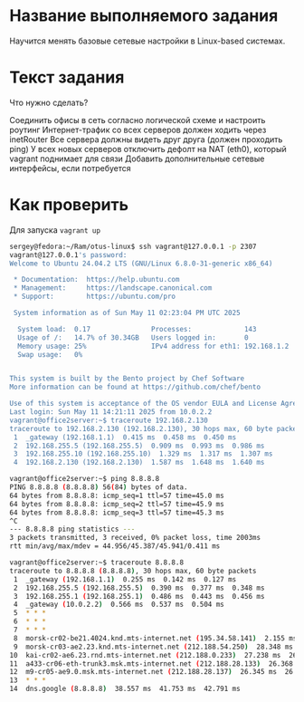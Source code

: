# Название выполняемого задания
Научится менять базовые сетевые настройки в Linux-based системах.

# Текст задания
Что нужно сделать?

Соединить офисы в сеть согласно логической схеме и настроить роутинг
Интернет-трафик со всех серверов должен ходить через inetRouter
Все сервера должны видеть друг друга (должен проходить ping)
У всех новых серверов отключить дефолт на NAT (eth0), который vagrant поднимает для связи
Добавить дополнительные сетевые интерфейсы, если потребуется


# Как проверить

Для запуска `vagrant up`


```bash
sergey@fedora:~/Ram/otus-linux$ ssh vagrant@127.0.0.1 -p 2307
vagrant@127.0.0.1's password: 
Welcome to Ubuntu 24.04.2 LTS (GNU/Linux 6.8.0-31-generic x86_64)

 * Documentation:  https://help.ubuntu.com
 * Management:     https://landscape.canonical.com
 * Support:        https://ubuntu.com/pro

 System information as of Sun May 11 02:23:04 PM UTC 2025

  System load:  0.17               Processes:             143
  Usage of /:   14.7% of 30.34GB   Users logged in:       0
  Memory usage: 25%                IPv4 address for eth1: 192.168.1.2
  Swap usage:   0%


This system is built by the Bento project by Chef Software
More information can be found at https://github.com/chef/bento

Use of this system is acceptance of the OS vendor EULA and License Agreements.
Last login: Sun May 11 14:21:11 2025 from 10.0.2.2
vagrant@office2server:~$ traceroute 192.168.2.130
traceroute to 192.168.2.130 (192.168.2.130), 30 hops max, 60 byte packets
 1  _gateway (192.168.1.1)  0.415 ms  0.458 ms  0.450 ms
 2  192.168.255.5 (192.168.255.5)  0.909 ms  0.993 ms  0.986 ms
 3  192.168.255.10 (192.168.255.10)  1.329 ms  1.317 ms  1.307 ms
 4  192.168.2.130 (192.168.2.130)  1.587 ms  1.648 ms  1.640 ms
```

```bash
vagrant@office2server:~$ ping 8.8.8.8
PING 8.8.8.8 (8.8.8.8) 56(84) bytes of data.
64 bytes from 8.8.8.8: icmp_seq=1 ttl=57 time=45.0 ms
64 bytes from 8.8.8.8: icmp_seq=2 ttl=57 time=45.9 ms
64 bytes from 8.8.8.8: icmp_seq=3 ttl=57 time=45.3 ms
^C
--- 8.8.8.8 ping statistics ---
3 packets transmitted, 3 received, 0% packet loss, time 2003ms
rtt min/avg/max/mdev = 44.956/45.387/45.941/0.411 ms
```

```bash
vagrant@office2server:~$ traceroute 8.8.8.8
traceroute to 8.8.8.8 (8.8.8.8), 30 hops max, 60 byte packets
 1  _gateway (192.168.1.1)  0.255 ms  0.142 ms  0.127 ms
 2  192.168.255.5 (192.168.255.5)  0.390 ms  0.377 ms  0.348 ms
 3  192.168.255.1 (192.168.255.1)  0.486 ms  0.443 ms  0.456 ms
 4  _gateway (10.0.2.2)  0.566 ms  0.537 ms  0.504 ms
 5  * * *
 6  * * *
 7  * * *
 8  morsk-cr02-be21.4024.knd.mts-internet.net (195.34.58.141)  2.155 ms  2.328 ms  2.651 ms
 9  morsk-cr03-ae2.23.knd.mts-internet.net (212.188.54.250)  28.348 ms  26.509 ms  28.278 ms
10  kai-cr02-ae6.23.rnd.mts-internet.net (212.188.0.233)  27.238 ms  26.982 ms  26.800 ms
11  a433-cr06-eth-trunk3.msk.mts-internet.net (212.188.28.133)  26.368 ms  26.990 ms  26.344 ms
12  m9-cr05-ae9.0.msk.mts-internet.net (212.188.28.137)  26.345 ms  26.268 ms  26.206 ms
13  * * *
14  dns.google (8.8.8.8)  38.557 ms  41.753 ms  42.791 ms
```